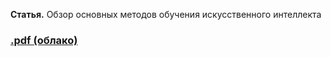 **Статья.** Обзор основных методов обучения искусственного интеллекта
### [.pdf (облако)](https://cloud.mail.ru/public/V3Gw/wAnLTZsBC ".pdf (облако)")